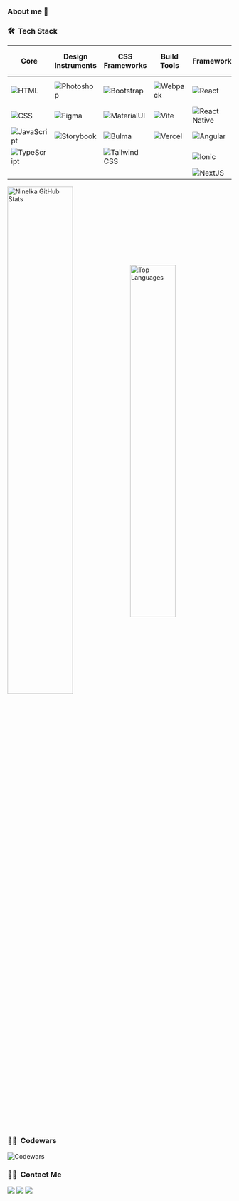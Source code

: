 ### About me 🙂

<!--
**Ninelka/Ninelka** is a ✨ _special_ ✨ repository because its `README.md` (this file) appears on your GitHub profile.

Here are some ideas to get you started:

- 🔭 I’m currently working on ...
- 🌱 I’m currently learning ...
- 👯 I’m looking to collaborate on ...
- 🤔 I’m looking for help with ...
- 💬 Ask me about ...
- 📫 How to reach me: ...
- 😄 Pronouns: ...
- ⚡ Fun fact: ...
-->

### 🛠 &nbsp;Tech Stack

|Core| Design Instruments | CSS Frameworks | Build Tools | Frameworks | VCS | Code Editors/ IDEs | Others|
| - | - | - | -| - | - | - | - |
![HTML](https://img.shields.io/badge/-HTML-05122A?style=flat&logo=HTML5) | ![Photoshop](https://img.shields.io/badge/-Photoshop-05122A?style=flat&logo=adobe-photoshop) | ![Bootstrap](https://img.shields.io/badge/-Bootstrap-05122A?style=flat&logo=bootstrap)|![Webpack](https://img.shields.io/badge/-Webpack-05122A?style=flat&logo=webpack)|![React](https://img.shields.io/badge/-React-05122A?style=flat&logo=react)|![Git](https://img.shields.io/badge/-Git-05122A?style=flat&logo=git)|![Visual Studio Code](https://img.shields.io/badge/-Visual%20Studio%20Code-05122A?style=flat&logo=visual-studio-code&logoColor=007ACC)|![Sass](https://img.shields.io/badge/-Sass-05122A?style=flat&logo=sass)
![CSS](https://img.shields.io/badge/-CSS-05122A?style=flat&logo=CSS3&logoColor=1572B6) | ![Figma](https://img.shields.io/badge/-Figma-05122A?style=flat&logo=figma) | ![MaterialUI](https://img.shields.io/badge/-MaterialUI-05122A?style=flat&logo=mui)|![Vite](https://img.shields.io/badge/-Vite-05122A?style=flat&logo=vite)|![React Native](https://img.shields.io/badge/-React%20Native-05122A?style=flat&logo=react)|![GitHub](https://img.shields.io/badge/-GitHub-05122A?style=flat&logo=github)|![WebStorm](https://img.shields.io/badge/-WebStorm-05122A?style=flat&logo=webstorm)|![React Router](https://img.shields.io/badge/-React%20Router-05122A?style=flat&logo=react-router)|
![JavaScript](https://img.shields.io/badge/-JavaScript-05122A?style=flat&logo=javascript)  |![Storybook](https://img.shields.io/badge/-Storybook-05122A?style=flat&logo=storybook) | ![Bulma](https://img.shields.io/badge/-Bulma-05122A?style=flat&logo=bulma)|![Vercel](https://img.shields.io/badge/-Vercel-05122A?style=flat&logo=vercel)|![Angular](https://img.shields.io/badge/-Angular-05122A?style=flat&logo=angular)|![GitLab](https://img.shields.io/badge/-GitLab-05122A?style=flat&logo=gitlab)|![Android Studio](https://img.shields.io/badge/-Android%20Studio-05122A?style=flat&logo=android-studio)|![Apollo GraphQL](https://img.shields.io/badge/-Apollo%20GraphQL-05122A?style=flat&logo=apollo-graphql)|
|![TypeScript](https://img.shields.io/badge/-TypeScript-05122A?style=flat&logo=typescript)||![Tailwind CSS](https://img.shields.io/badge/-Tailwind%20CSS-05122A?style=flat&logo=tailwind-css)||![Ionic](https://img.shields.io/badge/-Ionic-05122A?style=flat&logo=ionic)||![Xcode](https://img.shields.io/badge/-Xcode-05122A?style=flat&logo=xcode)|![React Query](https://img.shields.io/badge/-React%20Query-05122A?style=flat&logo=react-query)|
|||||![NextJS](https://img.shields.io/badge/-Next.js-05122A?style=flat&logo=next.js)||||

<a href="https://github.com/Ninelka?tab=repositories"><img align="center" width="54%" src="https://github-readme-stats.vercel.app/api?username=Ninelka&show_icons=true&count_private=true&include_all_commits=true&cache_seconds=1800&theme=vue-dark" alt="Ninelka GitHub Stats" /></a>
<a href="https://github.com/Ninelka?tab=repositories"><img align="center" width="45%" src="https://github-readme-stats.vercel.app/api/top-langs/?username=Ninelka&layout=compact&langs_count=6&theme=vue-dark" alt="Top Languages"/></a>

### :woman_technologist: &nbsp;Codewars

![Codewars](https://www.codewars.com/users/Ninelka66/badges/micro)&nbsp;

### 🤝🏻 &nbsp;Contact Me

<p align="left">
<a href="https://www.linkedin.com/in/ninel-gruzdeva-a4045817b/"><img src="https://img.shields.io/badge/-Ninel%20Gruzdeva-0077B5?style=flat&logo=Linkedin&logoColor=white"/></a>
<a href="https://vk.com/ninelgruzdeva"><img src="https://img.shields.io/badge/-NinelGruzdeva-4c75a3?style=flat&logo=VK&logoColor=white"/></a>
<a href="https://t.me/NinelGruzdeva"><img src="https://img.shields.io/badge/-NinelGruzdeva-0088cc?style=flat&logo=Telegram&logoColor=white"/></a>
</p>
